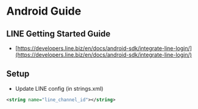 # Android Guide

## LINE Getting Started Guide
- [https://developers.line.biz/en/docs/android-sdk/integrate-line-login/](https://developers.line.biz/en/docs/android-sdk/integrate-line-login/)


## Setup

- Update LINE config (in strings.xml)

```xml
<string name="line_channel_id"></string>
```